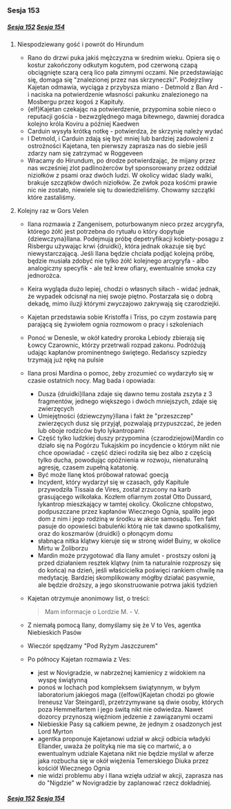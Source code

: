 ### Sesja 153

##### [Sesja 152](#sesja-152) [Sesja 154](#sesja-154)

1. Niespodziewany gość i powrót do Hirundum

    - Rano do drzwi puka jakiś mężczyzna w średnim wieku. Opiera się o kostur zakończony odkutym kogutem, pod czerwoną czapą obciągnięte szarą cerą lico pała zimnymi oczami. Nie przedstawiając się, domaga się "znalezionej przez nas skrzyneczki". Podejrzliwy Kajetan odmawia, wyciąga z przybysza miano - Detmold z Ban Ard - i naciska na potwierdzenie własności pakunku znalezionego na Mosbergu przez kogoś z Kapituły.
    - {elf}Kajetan czekając na potwierdzenie, przypomina sobie nieco o reputacji gościa - bezwzględnego maga bitewnego, dawniej doradca kolejno króla Koviru a później Kaedwen
    - Carduin wysyła krótką notkę - potwierdza, że skrzynię należy wydać
    - I Detmold, i Carduin zdają się być mniej lub bardziej zadowoleni z ostrożności Kajetana, ten pierwszy zaprasza nas do siebie jeśli zdarzy nam się zatrzymać w Roggeveen
    - Wracamy do Hirundum, po drodze potwierdzając, że mijany przez nas wcześniej zlot padlinożerców był sponsorowany przez oddział niziołków z psami oraz dwóch ludzi. W okolicy widać ślady walki, brakuje szczątków dwóch niziołków. Ze zwłok poza kośćmi prawie nic nie zostało, niewiele się tu dowiedzieliśmy. Chowamy szczątki które zastaliśmy.

2. Kolejny raz w Gors Velen

    - Ilana rozmawia z Zangenisem, poturbowanym nieco przez arcygryfa, którego żółć jest potrzebna do rytuału o który dopytuje {dziewczyna}Ilana. Podejmują próbę depetryfikacji kobiety-posągu z Risbergu używając krwi {druidki}, która jednak okazuje się być niewystarczającą. Jeśli Ilana będzie chciała podjąć kolejną próbę, będzie musiała zdobyć nie tylko żółć kolejnego arcygryfa - albo analogiczny specyfik - ale też krew ofiary, ewentualnie smoka czy jednorożca.
    - Keira wygląda dużo lepiej, chodzi o własnych siłach - widać jednak, że wypadek odcisnął na niej swoje piętno. Postarzała się o dobrą dekadę, mimo iluzji którymi zwyczajowo zakrywają się czarodziejki.
    - Kajetan przedstawia sobie Kristoffa i Triss, po czym zostawia parę parającą się żywiołem ognia rozmowom o pracy i szkoleniach
    - Ponoć w Denesle, w okół katedry proroka Lebiody zbierają się Łowcy Czarownic, którzy przetrwali rozpad zakonu. Podróżują udając kapłanów prominentnego świętego. Redańscy szpiedzy trzymają już rękę na pulsie
    - Ilana prosi Mardina o pomoc, żeby zrozumieć co wydarzyło się w czasie ostatnich nocy. Mag bada i opowiada:
        - Dusza {druidki}Ilana zdaje się dawno temu została zszyta z 3 fragmentów, jednego większego i dwóch mniejszych, zdaje się zwierzęcych
        - Umiejętności {dziewczyny}Ilana i fakt że "przeszczep" zwierzęcych dusz się przyjął, pozwalają przypuszczać, że jeden lub oboje rodziców było lykantropami
        - Część tylko ludzkiej duszy przypomina {czarodziejowi}Mardin co działo się na Pogórzu Tukajskim po incydencie o którym nikt nie chce opowiadać - część dzieci rodziła się bez albo z częścią tylko ducha, powodując opóźnienia w rozwoju, nienaturalną agresję, czasem zupełną katatonię.
        - Być może Ilanę ktoś próbował ratować goecją
        - Incydent, który wydarzył się w czasach, gdy Kapitule przywodziła Tissaia de Vires, został zrzucony na karb grasującego wilkołaka. Kozłem ofiarnym został Otto Dussard, lykantrop mieszkający w tamtej okolicy. Okoliczne chłopstwo, podpuszczane przez kapłanów Wiecznego Ognia, spaliło jego dom z nim i jego rodziną w środku w akcie samosądu. Ten fakt pasuje do opowieści babuleńki którą nie tak dawno spotkaliśmy, oraz do koszmarów {druidki} o płonącym domu
        - słabnąca nitka klątwy kieruje się w stronę wideł Buiny, w okolice Mirtu w Żoliborzu
        - Mardin może przygotować dla Ilany amulet - prostszy osłoni ją przed działaniem resztek klątwy (nim ta naturalnie rozproszy się do końca) na dzień, jeśli właścicielka poświęci rankiem chwilę na medytację. Bardziej skomplikowany mógłby działać pasywnie, ale będzie droższy, a jego skonstruowanie potrwa jakiś tydzień
    - Kajetan otrzymuje anonimowy list, o treści:

        > Mam informacje o Lordzie M. - V.

    - Z niemałą pomocą Ilany, domyślamy się że V to Ves, agentka Niebieskich Pasów
    - Wieczór spędzamy "Pod Ryżym Jaszczurem"
    - Po północy Kajetan rozmawia z Ves:
        - jest w Novigradzie, w nabrzeżnej kamienicy z widokiem na wyspę świątynną
        - ponoś w lochach pod kompleksem świątynnym, w byłym laboratorium jakiegoś maga ({elfowi}Kajetan chodzi po głowie Ireneusz Var Steingard), przetrzymywane są dwie osoby, których poza Hemmelfartem i jego świtą nikt nie odwiedza. Nawet dozorcy przynoszą więźniom jedzenie z zawiązanymi oczami
        - Niebieskie Pasy są całkiem pewne, że jednym z osadzonych jest Lord Myrton
        - agentka proponuje Kajetanowi udział w akcji odbicia władyki Ellander, uważa że polityką nie ma się co martwić, a o ewentualnym udziale Kajetana nikt nie będzie myślał w aferze jaka rozbucha się w okół więżenia Temerskiego Diuka przez kościół Wiecznego Ognia
        - nie widzi problemu aby i Ilana wzięła udział w akcji, zaprasza nas do "Nigdzie" w Novigradzie by zaplanować rzecz dokładniej.

##### [Sesja 152](#sesja-152) [Sesja 154](#sesja-154)
